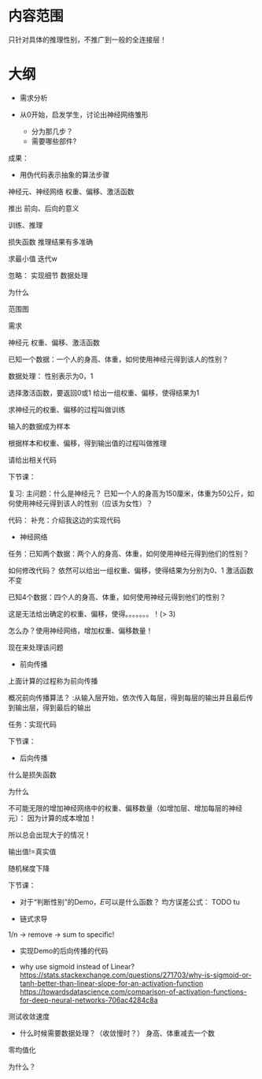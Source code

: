 # 内容范围

只针对具体的推理性别，不推广到一般的全连接层！



# 大纲

- 需求分析

- 从0开始，启发学生，讨论出神经网络雏形
  - 分为那几步？
  - 需要哪些部件?



成果：
- 用伪代码表示抽象的算法步骤




神经元、神经网络
权重、偏移、激活函数

推出 前向、后向的意义


训练、推理

损失函数
    推理结果有多准确

求最小值
    迭代w





忽略：
实现细节
数据处理



为什么

范围图



需求


神经元
权重、偏移、激活函数


已知一个数据：一个人的身高、体重，如何使用神经元得到该人的性别？

数据处理：
性别表示为0，1
    
选择激活函数，要返回0或1
给出一组权重、偏移，使得结果为1


求神经元的权重、偏移的过程叫做训练

输入的数据成为样本

根据样本和权重、偏移，得到输出值的过程叫做推理


请给出相关代码






下节课：

复习:
主问题：什么是神经元？
已知一个人的身高为150厘米，体重为50公斤，如何使用神经元得到该人的性别（应该为女性）？

代码：
补充：介绍我这边的实现代码









- 神经网络

任务：已知两个数据：两个人的身高、体重，如何使用神经元得到他们的性别？

如何修改代码？
依然可以给出一组权重、偏移，使得结果为分别为0、1
激活函数不变




已知4个数据：四个人的身高、体重，如何使用神经元得到他们的性别？

这是无法给出确定的权重、偏移，使得。。。。。。。！(> 3)

怎么办？使用神经网络，增加权重、偏移数量！

现在来处理该问题




- 前向传播

上面计算的过程称为前向传播

概况前向传播算法？
:从输入层开始，依次传入每层，得到每层的输出并且最后传到输出层，得到最后的输出

任务：实现代码




下节课：


- 后向传播

什么是损失函数

为什么



不可能无限的增加神经网络中的权重、偏移数量（如增加层、增加每层的神经元）：
因为计算的成本增加！



所以总会出现大于的情况！

输出值!=真实值

<!-- 因此，激活函数无法返回确定的0或1，而是返回[0,1]，表示概率

给出一组权重、偏移，使得结果的概率最大->给出一组权重、偏移，使得结果误差最小 -->

<!-- 如何表示误差最小？ -->





随机梯度下降






下节课：

- 对于“判断性别”的Demo，𝐸可以是什么函数？
均方误差公式：
TODO tu

- 链式求导

1/n -> remove -> sum to specific!



- 实现Demo的后向传播的代码






<!-- 下节课： -->


- why use sigmoid instead of Linear?
https://stats.stackexchange.com/questions/271703/why-is-sigmoid-or-tanh-better-than-linear-slope-for-an-activation-function
https://towardsdatascience.com/comparison-of-activation-functions-for-deep-neural-networks-706ac4284c8a

测试收敛速度




- 什么时候需要数据处理？（收敛慢时？）
身高、体重减去一个数


零均值化

为什么？

